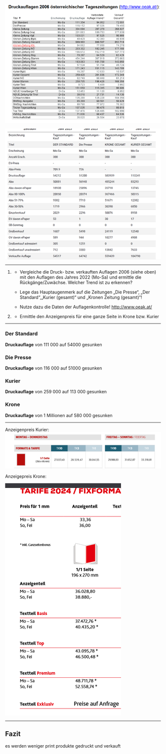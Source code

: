 ![alt text](image.png)

![alt text](image-3.png)

<hr>

1. 
    - Vergleiche die Druck- bzw. verkauften Auflagen 2006 (siehe oben) mit den Auflagen des Jahres 2022 (Mo-Sa) und ermittle die Rückgänge/Zuwächse. Welcher Trend ist zu erkennen?

    - Lege das Hauptaugenmerk auf die Zeitungen „Die Presse“, „Der Standard“,„Kurier (gesamt)“ und „Kronen Zeitung (gesamt)“!

    - Nutze dazu die Daten der Auflagenkontrolle! http://www.oeak.at/

2. 
    - Ermittle den Anzeigenpreis für eine ganze Seite in Krone bzw. Kurier

<hr>

### Der Standard

**Druckauflage** von 111 000 auf 54000 gesunken 

### Die Presse

**Druckauflage** von 116 000 auf 51000 gesunken 


### Kurier

**Druckauflage** von 259 000 auf 113 000 gesunken 


### Krone

**Druckauflage** von 1 Millionen auf 580 000 gesunken 

<hr>

Anzeigenpreis Kurier: 
![](image-1.png)

Anzeigepreis Krone:

![alt text](image-2.png)

<hr>

## Fazit

es werden weniger print produkte gedruckt und verkauft